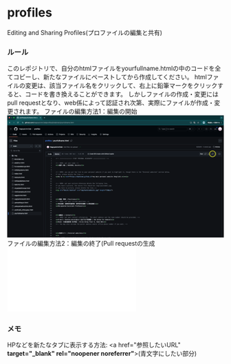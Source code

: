 # profiles
Editing and Sharing Profiles(プロファイルの編集と共有)

### ルール
このレポジトリで、自分のhtmlファイルをyourfullname.htmlの中のコードを全てコピーし、新たなファイルにペーストしてから作成してください。
htmlファイルの変更は、該当ファイル名をクリックして、右上に鉛筆マークをクリックすると、コードを書き換えることができます。
しかしファイルの作成・変更にはpull requestとなり、web係によって認証され次第、実際にファイルが作成・変更されます。
ファイルの編集方法1：編集の開始
![ファイルの編集方法1：編集の開始](img/editing_files.png)
ファイルの編集方法2：編集の終了(Pull requestの生成
![ファイルの編集方法2：編集の終了(Pull requestの生成)](img/generating_pull_request.html)
<!--![Pull requestの承認]()-->

### メモ
HPなどを新たなタブに表示する方法: <a href="参照したいURL" **target="_blank" rel="noopener noreferrer"**>(青文字にしたい部分)</a>
